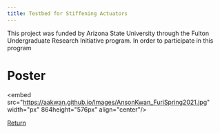 ```yaml
---
title: Testbed for Stiffening Actuators
---
```


This project was funded by Arizona State University through the Fulton Undergraduate Research Initiative
program. In order to participate in this program 

# Poster

<embed src="https://aakwan.github.io/Images/AnsonKwan_FuriSpring2021.jpg" width="px" 864height="576px" align="center"/>

[Return](/index)
